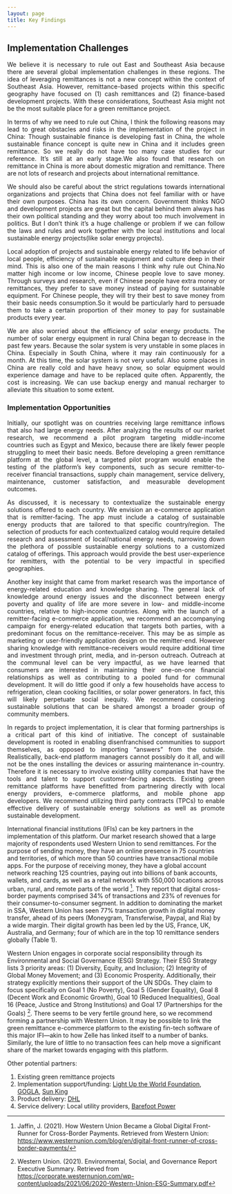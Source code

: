 ```yaml
---
layout: page
title: Key Findings
---
```


## Implementation Challenges

<p align="justify"> We believe it is necessary to rule out East and Southeast Asia because there are several global implementation challenges in these regions.
The idea of leveraging remittances is not a new concept within the context of Southeast Asia. However, remittance-based projects within this specific geography have focused on (1) cash remittances and (2) finance-based development projects. With these considerations, Southeast Asia might not be the most suitable place for a green remittance project.</p>

<p align="justify"> In terms of why we need to rule out China, I think the following reasons may lead to great obstacles and risks in the implementation of the project in China: Though sustainable finance is developing fast in China, the whole sustainable finance concept is quite new in China and it includes green remittance. So we really do not have too many case studies for our reference. It’s still at an early stage.We also found that research on remittance in China is more about domestic migration and remittance. There are not lots of research and projects about  international remittance.</p>

<p align="justify">We should also be careful about the strict regulations towards international organizations and projects that China does not feel familiar with or have their own purposes. China has its own concern. Government thinks NGO and development projects are great but the capital behind them always has their own political standing and they worry about too much involvement in politics. But I don’t think it’s a huge challenge or problem if we can follow the laws and rules and work together with the local institutions and local sustainable energy projects(like solar energy projects).</p>

<p align="justify">Local adoption of projects and sustainable energy related to life behavior of local people, efficiency of sustainable equipment and culture deep in their mind. This is also one of the main reasons I think why rule out China.No matter high income or low income, Chinese people love to save money. Through surveys and research, even if Chinese people have extra money or remittances, they prefer to save money instead of paying for sustainable equipment. For Chinese people, they will try their best to save money from their basic needs consumption.So it would be particularly hard to persuade them to take a certain proportion of their money to pay for sustainable products every year.</p>

<p align="justify">We are also worried about the efficiency of solar energy products. The number of solar energy equipment in rural China began to decrease in the past few years. Because the solar system is very unstable in some places in China. Especially in South China, where it may rain continuously for a month. At this time, the solar system is not very useful. Also some places in China are really cold and have heavy snow, so solar equipment would experience damage and have to be replaced quite often. Apparently, the cost is increasing. We can use backup energy and manual recharger to alleviate this situation to some extent.</p>

### Implementation Opportunities ###

<p align="justify">Initially, our spotlight was on countries receiving large remittance inflows that also had large energy needs. After analyzing the results of our market research, we recommend a pilot program targeting middle-income countries such as Egypt and Mexico, because there are likely fewer people struggling to meet their basic needs. Before developing a green remittance platform at the global level, a targeted pilot program would enable the testing of the platform’s key components, such as secure remitter-to-receiver financial transactions, supply chain management, service delivery, maintenance, customer satisfaction, and measurable development outcomes.</p>
<p align="justify">As discussed, it is necessary to contextualize the sustainable energy solutions offered to each country. We envision an e-commerce application that is remitter-facing. The app must include a catalog of sustainable energy products that are tailored to that specific country/region. The selection of products for each contextualized catalog would require detailed research and assessment of local/national energy needs, narrowing down the plethora of possible sustainable energy solutions to a customized catalog of offerings. This approach would provide the best user-experience for remitters, with the potential to be very impactful in specified geographies.</p>

<p align="justify"> Another key insight that came from market research was the importance of energy-related education and knowledge sharing. The general lack of knowledge around energy issues and the disconnect between energy poverty and quality of life are more severe in low- and middle-income countries, relative to high-income countries. Along with the launch of a remitter-facing e-commerce application, we recommend an accompanying campaign for energy-related education that targets both parties, with a predominant focus on the remittance-receiver. This may be as simple as marketing or user-friendly application design on the remitter-end. However sharing knowledge with remittance-receivers would require additional time and investment through print, media, and in-person outreach. Outreach at the communal level can be very impactful, as we have learned that consumers are interested in maintaining their one-on-one financial relationships as well as contributing to a pooled fund for communal development. It will do little good if only a few households have access to refrigeration, clean cooking facilities, or solar power generators. In fact, this will likely perpetuate social inequity. We recommend considering sustainable solutions that can be shared amongst a broader group of community members.</p>

<p align="justify">In regards to project implementation, it is clear that forming partnerships is a critical part of this kind of initiative. The concept of sustainable development is rooted in enabling disenfranchised communities to support themselves, as opposed to importing “answers” from the outside. Realistically, back-end platform managers cannot possibly do it all, and will not be the ones installing the devices or assuring maintenance in-country. Therefore it is necessary to involve existing utility companies that have the tools and talent to support customer-facing aspects. Existing green remittance platforms have benefitted from partnering directly with local energy providers, e-commerce platforms, and mobile phone app developers. We recommend utilizing third party contracts (TPCs) to enable effective delivery of sustainable energy solutions as well as promote sustainable development.</p>

International financial institutions (IFIs) can be key partners in the implementation of this platform. Our market research showed that a large majority of respondents used Western Union to send remittances. For the purpose of sending money, they have an online presence in 75 countries and territories, of which more than 50 countries have transactional mobile apps. For the purpose of receiving money, they have a global account network reaching 125 countries, paying out into billions of bank accounts, wallets, and cards, as well as a retail network with 550,000 locations across urban, rural, and remote parts of the world [^1]. They report that digital cross-border payments comprised 34% of transactions and 23% of revenues for their consumer-to-consumer segment. In addition to dominating the market in SSA, Western Union has seen 77% transaction growth in digital money transfer, ahead of its peers (Moneygram, Transferwise, Paypal, and Ria) by a wide margin. Their digital growth has been led by the US, France, UK, Australia, and Germany; four of which are in the top 10 remittance senders globally (Table 1).

[^1]: Jaffin, J. (2021). How Western Union Became a Global Digital Front-Runner for Cross-Border Payments. Retrieved from Western Union: https://www.westernunion.com/blog/en/digital-front-runner-of-cross-border-payments/

Western Union engages in corporate social responsibility through its Environmental and Social Governance (ESG) Strategy. Their ESG Strategy lists 3 priority areas: (1) Diversity, Equity, and Inclusion; (2) Integrity of Global Money Movement; and (3) Economic Prosperity. Additionally, their strategy explicitly mentions their support of the UN SDGs. They claim to focus specifically on Goal 1 (No Poverty), Goal 5 (Gender Equality), Goal 8 (Decent Work and Economic Growth), Goal 10 (Reduced Inequalities), Goal 16 (Peace, Justice and Strong Institutions) and Goal 17 (Partnerships for the Goals) [^2]. There seems to be very fertile ground here, so we recommend forming a partnership with Western Union. It may be possible to link the green remittance e-commerce platform to the existing fin-tech software of this major IFI—akin to how Zelle has linked itself to a number of banks. Similarly, the lure of little to no transaction fees can help move a significant share of the market towards engaging with this platform.

[^2]: Western Union. (2021). Environmental, Social, and Governance Report Executive Summary. Retrieved from https://corporate.westernunion.com/wp-content/uploads/2021/06/2020-Western-Union-ESG-Summary.pdf

Other potential partners:

1. Existing green remittance projects
2. Implementation support/funding: [Light Up the World Foundation](https://lutw.org/home/about-us/), [GOGLA](https://africa.unlockingsolarcapital.com/about-gogla), [Sun King](https://sunking.com/about-sun-king/)
3. Product delivery: [DHL](https://www.dhl.com/global-en/home/about-us/sustainability.html)
4. Service delivery: Local utility providers, [Barefoot Power](https://www.barefootpower.com/about-us.html)

